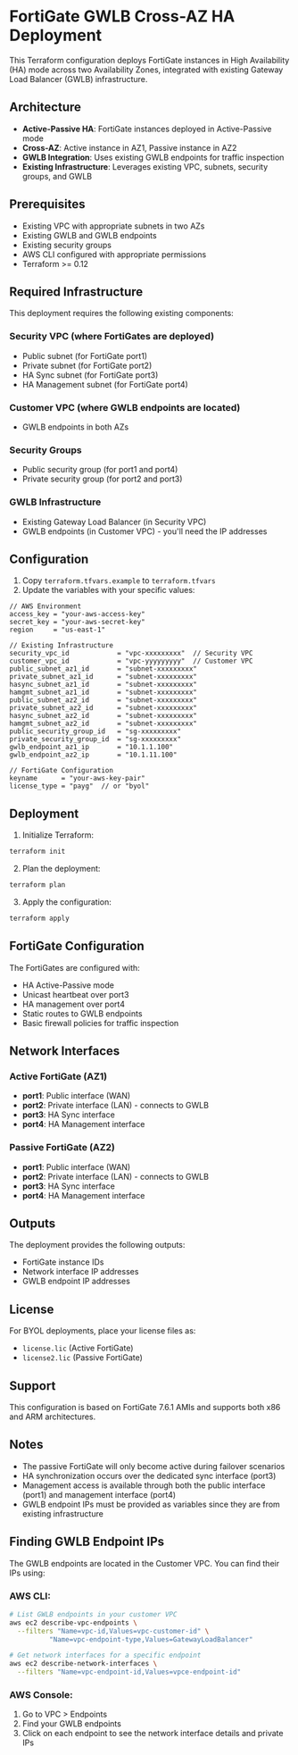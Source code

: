 # FortiGate GWLB Cross-AZ HA Deployment

This Terraform configuration deploys FortiGate instances in High Availability (HA) mode across two Availability Zones, integrated with existing Gateway Load Balancer (GWLB) infrastructure.

## Architecture

- **Active-Passive HA**: FortiGate instances deployed in Active-Passive mode
- **Cross-AZ**: Active instance in AZ1, Passive instance in AZ2
- **GWLB Integration**: Uses existing GWLB endpoints for traffic inspection
- **Existing Infrastructure**: Leverages existing VPC, subnets, security groups, and GWLB

## Prerequisites

- Existing VPC with appropriate subnets in two AZs
- Existing GWLB and GWLB endpoints
- Existing security groups
- AWS CLI configured with appropriate permissions
- Terraform >= 0.12

## Required Infrastructure

This deployment requires the following existing components:

### Security VPC (where FortiGates are deployed)
- Public subnet (for FortiGate port1)
- Private subnet (for FortiGate port2) 
- HA Sync subnet (for FortiGate port3)
- HA Management subnet (for FortiGate port4)

### Customer VPC (where GWLB endpoints are located)
- GWLB endpoints in both AZs

### Security Groups
- Public security group (for port1 and port4)
- Private security group (for port2 and port3)

### GWLB Infrastructure
- Existing Gateway Load Balancer (in Security VPC)
- GWLB endpoints (in Customer VPC) - you'll need the IP addresses

## Configuration

1. Copy `terraform.tfvars.example` to `terraform.tfvars`
2. Update the variables with your specific values:

```hcl
// AWS Environment
access_key = "your-aws-access-key"
secret_key = "your-aws-secret-key"
region     = "us-east-1"

// Existing Infrastructure
security_vpc_id            = "vpc-xxxxxxxxx"  // Security VPC
customer_vpc_id            = "vpc-yyyyyyyyy"  // Customer VPC
public_subnet_az1_id       = "subnet-xxxxxxxxx"
private_subnet_az1_id      = "subnet-xxxxxxxxx"
hasync_subnet_az1_id       = "subnet-xxxxxxxxx"
hamgmt_subnet_az1_id       = "subnet-xxxxxxxxx"
public_subnet_az2_id       = "subnet-xxxxxxxxx"
private_subnet_az2_id      = "subnet-xxxxxxxxx"
hasync_subnet_az2_id       = "subnet-xxxxxxxxx"
hamgmt_subnet_az2_id       = "subnet-xxxxxxxxx"
public_security_group_id   = "sg-xxxxxxxxx"
private_security_group_id  = "sg-xxxxxxxxx"
gwlb_endpoint_az1_ip       = "10.1.1.100"
gwlb_endpoint_az2_ip       = "10.1.11.100"

// FortiGate Configuration
keyname      = "your-aws-key-pair"
license_type = "payg"  // or "byol"
```

## Deployment

1. Initialize Terraform:
```bash
terraform init
```

2. Plan the deployment:
```bash
terraform plan
```

3. Apply the configuration:
```bash
terraform apply
```

## FortiGate Configuration

The FortiGates are configured with:
- HA Active-Passive mode
- Unicast heartbeat over port3
- HA management over port4
- Static routes to GWLB endpoints
- Basic firewall policies for traffic inspection

## Network Interfaces

### Active FortiGate (AZ1)
- **port1**: Public interface (WAN)
- **port2**: Private interface (LAN) - connects to GWLB
- **port3**: HA Sync interface
- **port4**: HA Management interface

### Passive FortiGate (AZ2)
- **port1**: Public interface (WAN)
- **port2**: Private interface (LAN) - connects to GWLB
- **port3**: HA Sync interface
- **port4**: HA Management interface

## Outputs

The deployment provides the following outputs:
- FortiGate instance IDs
- Network interface IP addresses
- GWLB endpoint IP addresses

## License

For BYOL deployments, place your license files as:
- `license.lic` (Active FortiGate)
- `license2.lic` (Passive FortiGate)

## Support

This configuration is based on FortiGate 7.6.1 AMIs and supports both x86 and ARM architectures.

## Notes

- The passive FortiGate will only become active during failover scenarios
- HA synchronization occurs over the dedicated sync interface (port3)
- Management access is available through both the public interface (port1) and management interface (port4)
- GWLB endpoint IPs must be provided as variables since they are from existing infrastructure

## Finding GWLB Endpoint IPs

The GWLB endpoints are located in the Customer VPC. You can find their IPs using:

### AWS CLI:
```bash
# List GWLB endpoints in your customer VPC
aws ec2 describe-vpc-endpoints \
  --filters "Name=vpc-id,Values=vpc-customer-id" \
          "Name=vpc-endpoint-type,Values=GatewayLoadBalancer"

# Get network interfaces for a specific endpoint
aws ec2 describe-network-interfaces \
  --filters "Name=vpc-endpoint-id,Values=vpce-endpoint-id"
```

### AWS Console:
1. Go to VPC > Endpoints
2. Find your GWLB endpoints
3. Click on each endpoint to see the network interface details and private IPs